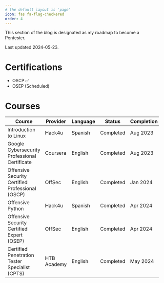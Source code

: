 ```yaml
---
# the default layout is 'page'
icon: fas fa-flag-checkered
order: 4
---
```

This section of the blog is designated as my roadmap to become a Pentester.

Last updated 2024-05-23.

# Certifications

* OSCP ✅
* OSEP (Scheduled)

# Courses 

| Course                                                 | Provider     | Language | Status       | Completion |
|--------------------------------------------------------|--------------|----------|--------------|------------|
| Introduction to Linux                                  | Hack4u       | Spanish  | Completed    | Aug 2023   |
| Google Cybersecurity Professional Certificate          | Coursera     | English  | Completed    | Aug 2023   |
| Offensive Security Certified Professional (OSCP)       | OffSec       | English  | Completed    | Jan 2024   |
| Offensive Python                                       | Hack4u       | Spanish  | Completed    | Apr 2024   |
| Offensive Security Certified Expert (OSEP)             | OffSec       | English  | Completed    | Apr 2024   |
| Certified Penetration Tester Specialist (CPTS)         | HTB Academy  | English  | Completed    | May 2024   |
